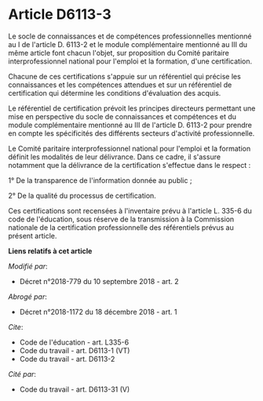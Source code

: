 # Article D6113-3

Le socle de connaissances et de compétences professionnelles mentionné au I de l'article D. 6113-2 et le module
complémentaire mentionné au III du même article font chacun l'objet, sur proposition du Comité paritaire interprofessionnel
national pour l'emploi et la formation, d'une certification. 

Chacune de ces certifications s'appuie sur un référentiel qui précise les connaissances et les compétences attendues et sur
un référentiel de certification qui détermine les conditions d'évaluation des acquis.

Le référentiel de certification prévoit les principes directeurs permettant une mise en perspective du socle de connaissances
et compétences et du module complémentaire mentionné au III de l'article D. 6113-2 pour prendre en compte les spécificités
des différents secteurs d'activité professionnelle.

Le Comité paritaire interprofessionnel national pour l'emploi et la formation définit les modalités de leur délivrance. Dans
ce cadre, il s'assure notamment que la délivrance de la certification s'effectue dans le respect :

1° De la transparence de l'information donnée au public ;

2° De la qualité du processus de certification.

Ces certifications sont recensées à l'inventaire prévu à l'article L. 335-6  du code de l'éducation, sous réserve de la
transmission à la Commission nationale de la certification professionnelle des référentiels prévus au présent article.

**Liens relatifs à cet article**

_Modifié par_:

  - Décret n°2018-779 du 10 septembre 2018 - art. 2

_Abrogé par_:

  - Décret n°2018-1172 du 18 décembre 2018 - art. 1

_Cite_:

  - Code de l'éducation - art. L335-6
  - Code du travail - art. D6113-1 (VT)
  - Code du travail - art. D6113-2

_Cité par_:

  - Code du travail - art. D6113-31 (V)
